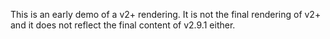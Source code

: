 This is an early demo of a v2+ rendering.  It is not the final rendering of v2+ and it does not reflect the final content of v2.9.1 either.